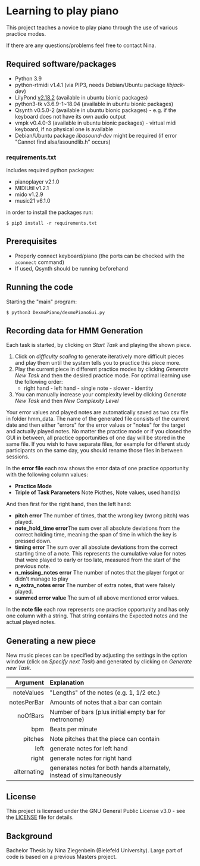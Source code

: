 # Learning to play piano

This project teaches a novice to play piano through the use of various practice modes.

If there are any questions/problems feel free to contact Nina.


## Required software/packages
* Python 3.9
* python-rtmidi v1.4.1 (via PIP3, needs Debian/Ubuntu package *libjack-dev*)
* LilyPond [v2.18.2](http://lilypond.org/download/binaries/) (available in ubuntu bionic packages)
* python3-tk v3.6.9-1\~18.04 (available in ubuntu bionic packages)
* Qsynth v0.5.0-2 (available in ubuntu bionic packages) - e.g. if the keyboard does not have its own audio output
* vmpk v0.4.0-3 (available in ubuntu bionic packages) - virtual midi keyboard, if no physical one is available
* Debian/Ubuntu package *libasound-dev* might be required (if error "Cannot find alsa/asoundlib.h" occurs)

### requirements.txt
includes required python packages:
* pianoplayer v2.1.0
* MIDIUtil v1.2.1
* mido v1.2.9
* music21 v6.1.0

in order to install the packages run: 
```
$ pip3 install -r requirements.txt
```

## Prerequisites
* Properly connect keyboard/piano (the ports can be checked with the `aconnect` command)
* If used, Qsynth should be running beforehand


## Running the code
Starting the "main" program:
```
$ python3 DexmoPiano/dexmoPianoGui.py
```

## Recording data for HMM Generation
Each task is started, by clicking on *Start Task* and playing the shown piece.
1) Click on *difficulty scaling* to generate iteratively more difficult pieces and 
   play them until the system tells you to practice this piece more.
2) Play the current piece in different practice modes by clicking *Generate New Task* and then 
   the desired practice mode. For optimal learning use the following order:
   * right hand - left hand - single note - slower - identity
3) You can manually increase your complexity level by clicking *Generate New Task* and then *New Complexity Level*

Your error values and played notes are automatically saved as two csv file in folder hmm_data. The name of the generated
file consists of the current date and then either "errors" for the error values or "notes" for the target and actually
played notes. No matter the practice mode or if you closed the GUI in between, all practice opportunities of one day
will be stored in the same file. If you wish to have separate files, for example for different study participants on the
same day, you should rename those files in between sessions.

In the **error file** each row shows the error data of one practice opportunity with the following column values: 
* **Practice Mode**
* **Triple of Task Parameters** Note Picthes, Note values, used hand(s)

And then first for the right hand, then the left hand:
* **pitch error** The number of times, that the wrong key (wrong pitch) was played.
* **note_hold_time error**The sum over all absolute deviations from the correct holding time, meaning the span of time 
  in which the key is pressed down. 
* **timing error** The sum over all absolute deviations from the correct starting time of a note. This represents the 
  cumulative value for notes that were played to early or too late, measured from the start of the previous note.
* **n_missing_notes error** The number of notes that the player forgot or didn't manage to play
* **n_extra_notes error** The number of extra notes, that were falsely played. 
* **summed error value** The sum of all above mentioned error values.

In the **note file** each row represents one practice opportunity and has only one column with a string. That string 
contains the Expected notes and the actual played notes.

## Generating a new piece
New music pieces can be specified by adjusting the settings in the option window (click on *Specify next Task*) and 
generated by clicking on *Generate new Task*.

| Argument | Explanation |
| ---: |  :--- |
| noteValues |  "Lengths" of the notes (e.g. 1, 1/2 etc.) |
| notesPerBar | Amounts of notes that a bar can contain |
| noOfBars |  Number of bars (plus initial empty bar for metronome) |
| bpm | Beats per minute |
| pitches | Note pitches that the piece can contain|
| left | generate notes for left hand |
| right |  generate notes for right hand |
| alternating | generates notes for both hands alternately, instead of simultaneously |

## License
This project is licensed under the GNU General Public License v3.0 - see the [LICENSE](LICENSE) file for details.


## Background
Bachelor Thesis by Nina Ziegenbein (Bielefeld University). Large part of code is based on a previous Masters project.
